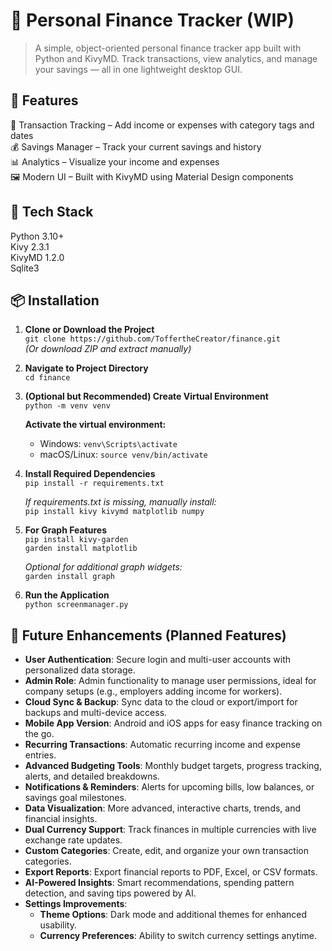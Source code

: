 # 💸 Personal Finance Tracker (WIP)

> A simple, object-oriented personal finance tracker app built with Python and KivyMD. Track transactions, view analytics, and manage your savings — all in one lightweight desktop GUI.

## 🚀 Features

🧾 Transaction Tracking – Add income or expenses with category tags and dates\
💰 Savings Manager – Track your current savings and history\
📊 Analytics – Visualize your income and expenses\
🖼️ Modern UI – Built with KivyMD using Material Design components

## 🧱 Tech Stack

Python 3.10+\
Kivy 2.3.1\
KivyMD 1.2.0\
Sqlite3

## 📦 Installation

1. **Clone or Download the Project**  
   `git clone https://github.com/ToffertheCreator/finance.git`  
   _(Or download ZIP and extract manually)_

2. **Navigate to Project Directory**  
   `cd finance`

3. **(Optional but Recommended) Create Virtual Environment**  
   `python -m venv venv`

   **Activate the virtual environment:**

   - Windows: `venv\Scripts\activate`
   - macOS/Linux: `source venv/bin/activate`

4. **Install Required Dependencies**  
   `pip install -r requirements.txt`

   _If requirements.txt is missing, manually install:_  
   `pip install kivy kivymd matplotlib numpy`

5. **For Graph Features**  
   `pip install kivy-garden`  
   `garden install matplotlib`

   _Optional for additional graph widgets:_  
   `garden install graph`

6. **Run the Application**  
   `python screenmanager.py`

## 🚀 Future Enhancements (Planned Features)

- **User Authentication**: Secure login and multi-user accounts with personalized data storage.
- **Admin Role**: Admin functionality to manage user permissions, ideal for company setups (e.g., employers adding income for workers).
- **Cloud Sync & Backup**: Sync data to the cloud or export/import for backups and multi-device access.
- **Mobile App Version**: Android and iOS apps for easy finance tracking on the go.
- **Recurring Transactions**: Automatic recurring income and expense entries.
- **Advanced Budgeting Tools**: Monthly budget targets, progress tracking, alerts, and detailed breakdowns.
- **Notifications & Reminders**: Alerts for upcoming bills, low balances, or savings goal milestones.
- **Data Visualization**: More advanced, interactive charts, trends, and financial insights.
- **Dual Currency Support**: Track finances in multiple currencies with live exchange rate updates.
- **Custom Categories**: Create, edit, and organize your own transaction categories.
- **Export Reports**: Export financial reports to PDF, Excel, or CSV formats.
- **AI-Powered Insights**: Smart recommendations, spending pattern detection, and saving tips powered by AI.
- **Settings Improvements**:
  - **Theme Options**: Dark mode and additional themes for enhanced usability.
  - **Currency Preferences**: Ability to switch currency settings anytime.
